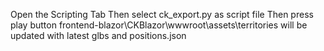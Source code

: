 Open the Scripting Tab
Then select ck_export.py as script file
Then press play button
frontend-blazor\CKBlazor\wwwroot\assets\territories will be updated with latest glbs and positions.json